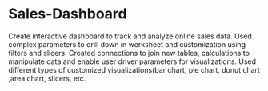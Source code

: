 # Sales-Dashboard
Create interactive dashboard to track and analyze online sales data.
Used complex parameters to drill down in worksheet and customization using filters and slicers.
Created connections to join new tables, calculations to manipulate data and enable user driver parameters for visualizations.
Used different types of customized visualizations(bar chart, pie chart, donut chart ,area chart, slicers, etc. 
